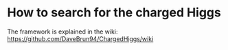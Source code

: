 # How to search for the charged Higgs

The framework is explained in the wiki: https://github.com/DaveBrun94/ChargedHiggs/wiki
